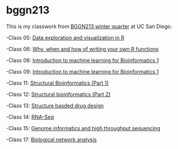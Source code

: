 # bggn213

This is my classwork from [BGGN213 winter quarter](https://github.com/jasminrevanna/bggn213/blob/master/README.md) at UC San Diego.

-Class 05: [Data exploration and visualization in R](https://github.com/jasminrevanna/bggn213/blob/master/class5/class5.Rmd)

-Class 06: [Why, when and how of writing your own R functions](https://github.com/jasminrevanna/bggn213/blob/master/Class06/Class06.Rmd)

-Class 08: [Introduction to machine learning for Bioinformatics 1](https://github.com/jasminrevanna/bggn213/blob/master/class08/class08.Rmd)

-Class 09: [Introduction to machine learning for Bioinformatics 1](https://github.com/jasminrevanna/bggn213/blob/master/Class09/Class09.Rmd)

-Class 11: [Structural Bioinformatics (Part 1)](https://github.com/jasminrevanna/bggn213/blob/master/Class11/Class11.Rmd)

-Class 12: [Structural bioinformatics (Part 2)](https://github.com/jasminrevanna/bggn213/blob/master/Class12/Structural%20Bioinformatics.Rmd)

-Class 13: [Structure basded drug design](https://github.com/jasminrevanna/bggn213/blob/master/class13/class13.Rmd)

-Class 14: [RNA-Seq](https://github.com/jasminrevanna/bggn213/blob/master/class14/class14.Rmd)

-Class 15: [Genome informatics and high throughput sequencing](https://github.com/jasminrevanna/bggn213/blob/master/Class15/Class15.Rmd)

-Class 17: [Biological network analysis](https://github.com/jasminrevanna/bggn213/blob/master/class17/class17.Rmd)
